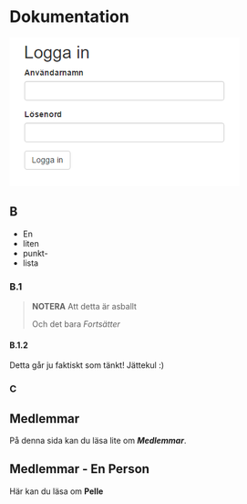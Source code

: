 # Dokumentation

![](./images/Login.png)

## B

* En
* liten
* punkt-
* lista

### B.1

> **NOTERA** Att detta är asballt
>
> Och det bara *Fortsätter*

#### B.1.2

Detta går ju faktiskt som tänkt! Jättekul :)

### C

## Medlemmar

På denna sida kan du läsa lite om ***Medlemmar***.

## Medlemmar - En Person

Här kan du läsa om **Pelle**